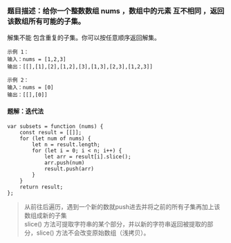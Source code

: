 ### 题目描述：给你一个整数数组 nums ，数组中的元素 互不相同 ，返回该数组所有可能的子集。
解集不能 包含重复的子集。你可以按任意顺序返回解集。  
```
示例 1：
输入：nums = [1,2,3]
输出：[[],[1],[2],[1,2],[3],[1,3],[2,3],[1,2,3]]

示例 2：
输入：nums = [0]
输出：[[],[0]]
 ```
#### 题解：迭代法
```
var subsets = function (nums) {
    const result = [[]];
    for (let num of nums) {
        let n = result.length;
        for (let i = 0; i < n; i++) {
            let arr = result[i].slice();
            arr.push(num)
            result.push(arr)
        }
    }
    return result;
};
```
>从前往后遍历，遇到一个新的数就push进去并将之前的所有子集再加上该数组成新的子集  
>slice() 方法可提取字符串的某个部分，并以新的字符串返回被提取的部分，slice() 方法不会改变原始数组（浅拷贝）。


